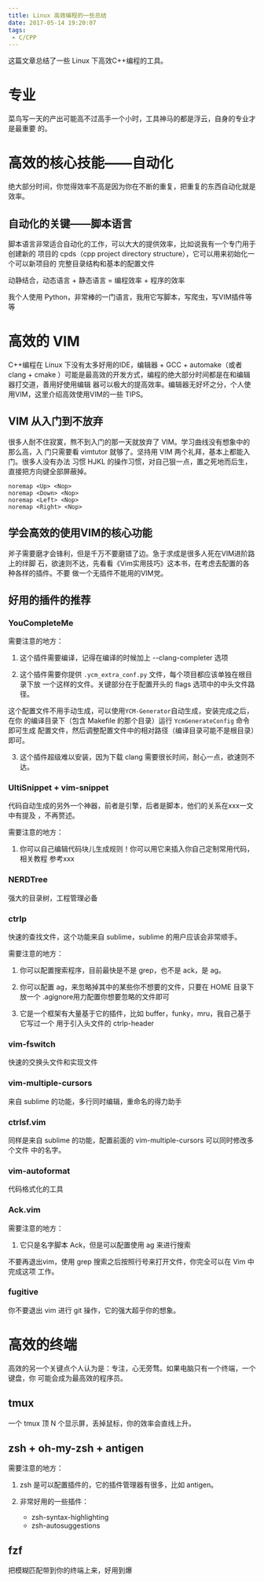 ```yaml
---
title: Linux 高效编程的一些总结
date: 2017-05-14 19:20:07
tags:
 - C/CPP
---
```


这篇文章总结了一些 Linux 下高效C++编程的工具。

<!--more-->

# 专业

菜鸟写一天的产出可能高不过高手一个小时，工具神马的都是浮云，自身的专业才是最重要
的。

# 高效的核心技能——自动化

绝大部分时间，你觉得效率不高是因为你在不断的重复，把重复的东西自动化就是效率。


## 自动化的关键——脚本语言

脚本语言非常适合自动化的工作，可以大大的提供效率，比如说我有一个专门用于创建新的
项目的 cpds（cpp project directory structure），它可以用来初始化一个可以新项目的
完整目录结构和基本的配置文件

动静结合，动态语言 + 静态语言 = 编程效率 + 程序的效率

我个人使用 Python，非常棒的一门语言，我用它写脚本，写爬虫，写VIM插件等等

# 高效的 VIM

C++编程在 Linux 下没有太多好用的IDE，编辑器 + GCC + automake（或者 clang + cmake
）可能是最高效的开发方式，编程的绝大部分时间都是在和编辑器打交道，善用好使用编辑
器可以极大的提高效率。编辑器无好坏之分，个人使用VIM，这里介绍高效使用VIM的一些
TIPS。

## VIM 从入门到不放弃

很多人耐不住寂寞，熬不到入门的那一天就放弃了 VIM。学习曲线没有想象中的那么高，入
门只需要看 vimtutor 就够了。坚持用 VIM 两个礼拜，基本上都能入门。很多人没有办法
习惯 HJKL 的操作习惯，对自己狠一点，置之死地而后生，直接把方向键全部屏蔽掉。

```
noremap <Up> <Nop>
noremap <Down> <Nop>
noremap <Left> <Nop>
noremap <Right> <Nop>
```

## 学会高效的使用VIM的核心功能

斧子需要磨才会锋利，但是千万不要磨错了边。急于求成是很多人死在VIM进阶路上的绊脚
石，欲速则不达，先看看《Vim实用技巧》这本书，在考虑去配置的各种各样的插件。不要
做一个无插件不能用的VIM党。

## 好用的插件的推荐

### YouCompleteMe

需要注意的地方：

1. 这个插件需要编译，记得在编译的时候加上 --clang-completer 选项

2. 这个插件需要你提供 `.ycm_extra_conf.py` 文件，每个项目都应该单独在根目录下放
一个这样的文件。关键部分在于配置开头的 flags 选项中的中头文件路径。

这个配置文件不用手动生成，可以使用`YCM-Generator`自动生成，安装完成之后，在你
的编译目录下（包含 Makefile 的那个目录）运行 `YcmGenerateConfig` 命令即可生成
配置文件，然后调整配置文件中的相对路径（编译目录可能不是根目录）即可。

3. 这个插件超级难以安装，因为下载 clang 需要很长时间，耐心一点，欲速则不达。

### UltiSnippet + vim-snippet

代码自动生成的另外一个神器，前者是引擎，后者是脚本，他们的关系在xxx一文中有提及
，不再赘述。

需要注意的地方：

1. 你可以自己编辑代码块儿生成规则！你可以用它来插入你自己定制常用代码，相关教程
参考xxx

### NERDTree

强大的目录树，工程管理必备

### ctrlp

快速的查找文件，这个功能来自 sublime，sublime 的用户应该会非常顺手。

需要注意的地方：

1. 你可以配置搜索程序，目前最快是不是 grep，也不是 ack，是 ag。

2. 你可以配置 ag，来忽略掉其中的某些你不想要的文件，只要在 HOME 目录下放一个
.agignore用力配置你想要忽略的文件即可

3. 它是一个框架有大量基于它的插件，比如 buffer，funky，mru，我自己基于它写过一个
用于引入头文件的 ctrlp-header

### vim-fswitch

快速的交换头文件和实现文件

### vim-multiple-cursors

来自 sublime 的功能，多行同时编辑，重命名的得力助手

### ctrlsf.vim

同样是来自 sublime 的功能，配置前面的 vim-multiple-cursors 可以同时修改多个文件
中的名字。

### vim-autoformat

代码格式化的工具

### Ack.vim

需要注意的地方：

1. 它只是名字脚本 Ack，但是可以配置使用 ag 来进行搜索

不要再退出vim，使用 grep 搜索之后按照行号来打开文件，你完全可以在 Vim 中完成这项
工作。

### fugitive

你不要退出 vim 进行 git 操作，它的强大超乎你的想象。

# 高效的终端

高效的另一个关键点个人认为是：专注，心无旁骛。如果电脑只有一个终端，一个键盘，你
可能会成为最高效的程序员。

## tmux

一个 tmux 顶 N 个显示屏，丢掉鼠标，你的效率会直线上升。

## zsh + oh-my-zsh + antigen

需要注意的地方：

1. zsh 是可以配置插件的，它的插件管理器有很多，比如 antigen。

2. 非常好用的一些插件：

   - zsh-syntax-highlighting
   - zsh-autosuggestions

## fzf

把模糊匹配带到你的终端上来，好用到爆
